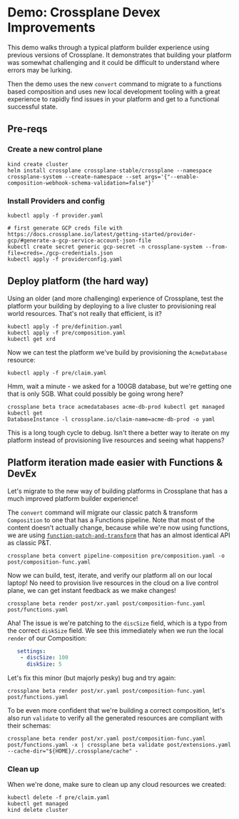 # Demo: Crossplane Devex Improvements

This demo walks through a typical platform builder experience using previous
versions of Crossplane. It demonstrates that building your platform was somewhat
challenging and it could be difficult to understand where errors may be lurking.

Then the demo uses the new `convert` command to migrate to a functions based
composition and uses new local development tooling with a great experience to
rapidly find issues in your platform and get to a functional successful state.

## Pre-reqs

### Create a new control plane
```
kind create cluster
helm install crossplane crossplane-stable/crossplane --namespace crossplane-system --create-namespace --set args='{"--enable-composition-webhook-schema-validation=false"}'
```

### Install Providers and config
```
kubectl apply -f provider.yaml

# first generate GCP creds file with https://docs.crossplane.io/latest/getting-started/provider-gcp/#generate-a-gcp-service-account-json-file
kubectl create secret generic gcp-secret -n crossplane-system --from-file=creds=./gcp-credentials.json
kubectl apply -f providerconfig.yaml
```

## Deploy platform (the hard way)

Using an older (and more challenging) experience of Crossplane, test the
platform your building by deploying to a live cluster to provisioning real world
resources. That's not really that efficient, is it?

```
kubectl apply -f pre/definition.yaml
kubectl apply -f pre/composition.yaml
kubectl get xrd
```

Now we can test the platform we've build by provisioning the `AcmeDatabase`
resource:
```
kubectl apply -f pre/claim.yaml
```

Hmm, wait a minute - we asked for a 100GB database, but we're getting one that
is only 5GB. What could possibly be going wrong here?
```
crossplane beta trace acmedatabases acme-db-prod kubectl get managed kubectl get
DatabaseInstance -l crossplane.io/claim-name=acme-db-prod -o yaml
```

This is a long tough cycle to debug. Isn't there a better way to iterate on my
platform instead of provisioning live resources and seeing what happens?


## Platform iteration made easier with Functions & DevEx

Let's migrate to the new way of building platforms in Crossplane that has a much
improved platform builder experience!

The `convert` command will migrate our classic patch & transform `Composition`
to one that has a Functions pipeline. Note that most of the content doesn't
actually change, because while we're now using functions, we are using
[`function-patch-and-transform`](https://github.com/crossplane-contrib/function-patch-and-transform/)
that has an almost identical API as classic P&T.

```
crossplane beta convert pipeline-composition pre/composition.yaml -o post/composition-func.yaml
```

Now we can build, test, iterate, and verify our platform all on our local
laptop! No need to provision live resources in the cloud on a live control
plane, we can get instant feedback as we make changes!

```
crossplane beta render post/xr.yaml post/composition-func.yaml post/functions.yaml
```

Aha! The issue is we're patching to the `discSize` field, which is a typo from
the correct `diskSize` field. We see this immediately when we run the local
`render` of our Composition:
```yaml
   settings:
    - discSize: 100
      diskSize: 5
```

Let's fix this minor (but majorly pesky) bug and try again:

```
crossplane beta render post/xr.yaml post/composition-func.yaml post/functions.yaml
```

To be even more confident that we're building a correct composition, let's also
run `validate` to verify all the generated resources are compliant with their
schemas:
```
crossplane beta render post/xr.yaml post/composition-func.yaml post/functions.yaml -x | crossplane beta validate post/extensions.yaml --cache-dir="${HOME}/.crossplane/cache" -
```

### Clean up

When we're done, make sure to clean up any cloud resources we created:
```
kubectl delete -f pre/claim.yaml
kubectl get managed
kind delete cluster
```